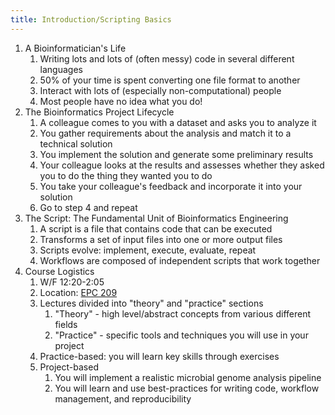 ```yaml
---
title: Introduction/Scripting Basics
---
```


1. A Bioinformatician's Life
    1. Writing lots and lots of (often messy) code in several different languages
    2. 50% of your time is spent converting one file format to another
    3. Interact with lots of (especially non-computational) people
    4. Most people have no idea what you do!
2. The Bioinformatics Project Lifecycle
    1. A colleague comes to you with a dataset and asks you to analyze it
    2. You gather requirements about the analysis and match it to a technical solution
    3. You implement the solution and generate some preliminary results
    4. Your colleague looks at the results and assesses whether they asked you to do
       the thing they wanted you to do
    5. You take your colleague's feedback and incorporate it into your solution
    6. Go to step 4 and repeat
3. The Script: The Fundamental Unit of Bioinformatics Engineering
    1. A script is a file that contains code that can be executed
    2. Transforms a set of input files into one or more output files
    3. Scripts evolve: implement, execute, evaluate, repeat
    4. Workflows are composed of independent scripts that work together
4. Course Logistics
    1. W/F 12:20-2:05
    2. Location: [EPC 209](https://www.bu.edu/cpo/project/engineering-product-innovation-center/)
    3. Lectures divided into "theory" and "practice" sections
        1. "Theory" - high level/abstract concepts from various different fields
        2. "Practice" - specific tools and techniques you will use in your project
    4. Practice-based: you will learn key skills through exercises
    5. Project-based
        1. You will implement a realistic microbial genome analysis pipeline
        2. You will learn and use best-practices for writing code, workflow management,
           and reproducibility
